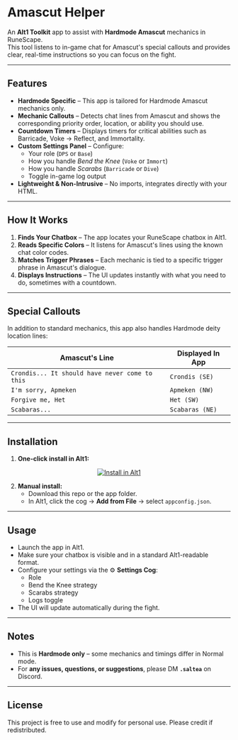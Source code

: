# Amascut Helper

An **Alt1 Toolkit** app to assist with **Hardmode Amascut** mechanics in RuneScape.  
This tool listens to in-game chat for Amascut's special callouts and provides clear, real-time instructions so you can focus on the fight.

---

## Features

- **Hardmode Specific** – This app is tailored for Hardmode Amascut mechanics only.
- **Mechanic Callouts** – Detects chat lines from Amascut and shows the corresponding priority order, location, or ability you should use.
- **Countdown Timers** – Displays timers for critical abilities such as Barricade, Voke → Reflect, and Immortality.
- **Custom Settings Panel** – Configure:
  - Your role (`DPS` or `Base`)
  - How you handle *Bend the Knee* (`Voke` or `Immort`)
  - How you handle *Scarabs* (`Barricade` or `Dive`)
  - Toggle in-game log output
- **Lightweight & Non-Intrusive** – No imports, integrates directly with your HTML.

---

## How It Works

1. **Finds Your Chatbox** – The app locates your RuneScape chatbox in Alt1.
2. **Reads Specific Colors** – It listens for Amascut's lines using the known chat color codes.
3. **Matches Trigger Phrases** – Each mechanic is tied to a specific trigger phrase in Amascut's dialogue.
4. **Displays Instructions** – The UI updates instantly with what you need to do, sometimes with a countdown.

---

## Special Callouts

In addition to standard mechanics, this app also handles Hardmode deity location lines:

| Amascut's Line                                           | Displayed In App |
| -------------------------------------------------------- | ---------------- |
| `Crondis... It should have never come to this`           | `Crondis (SE)`   |
| `I'm sorry, Apmeken`                                     | `Apmeken (NW)`   |
| `Forgive me, Het`                                        | `Het (SW)`       |
| `Scabaras...`                                            | `Scabaras (NE)`  |

---

## Installation

1. **One-click install in Alt1:**  
<p align="center">
  <a href="alt1://addapp/https://rssaltea.github.io/amascut-helper/appconfig.json">
    <img alt="Install in Alt1" src="https://img.shields.io/badge/Install%20in%20Alt1-Click%20to%20Install-1f6feb" />
  </a>
</p>

2. **Manual install:**
   - Download this repo or the app folder.
   - In Alt1, click the cog → **Add from File** → select `appconfig.json`.

---

## Usage

- Launch the app in Alt1.
- Make sure your chatbox is visible and in a standard Alt1-readable format.
- Configure your settings via the ⚙️ **Settings Cog**:
  - Role
  - Bend the Knee strategy
  - Scarabs strategy
  - Logs toggle
- The UI will update automatically during the fight.

---

## Notes

- This is **Hardmode only** – some mechanics and timings differ in Normal mode.
- For **any issues, questions, or suggestions**, please DM **`.saltea`** on Discord.

---

## License

This project is free to use and modify for personal use. Please credit if redistributed.
